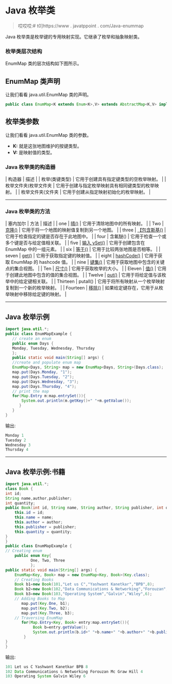 # Java 枚举类

> 哎哎哎:# t0]https://www . javatppoint . com/Java-enummap

Java 枚举类是枚举键的专用映射实现。它继承了枚举和抽象映射类。

### 枚举类层次结构

EnumMap 类的层次结构如下图所示。

## EnumMap 类声明

让我们看看 java.util.EnumMap 类的声明。

```java
public class EnumMap<K extends Enum<K>,V> extends AbstractMap<K,V> implements Serializable, Cloneable

```

## 枚举类参数

让我们看看 java.util.EnumMap 类的参数。

*   **K:** 就是这张地图维护的按键类型。
*   **V:** 是映射值的类型。

### Java 枚举类的构造器

| 构造器 | 描述 |
| 枚举(类<k>键类型)</k> | 它用于创建具有指定键类型的空枚举映射。 |
| 枚举文件夹(枚举文件夹 | 它用于创建与指定枚举映射具有相同键类型的枚举映射。 |
| 枚举文件夹(文件夹 | 它用于创建从指定映射初始化的枚举映射。 |

* * *

### Java 枚举类的方法

| 塞内加尔 | 方法 | 描述 |
| one | [晴()](post/java-enummap-clear-method) | 它用于清除地图中的所有映射。 |
| Two | [克隆()](post/java-enummap-clone-method) | 它用于将一个地图的映射值复制到另一个地图。 |
| three | [【包含斯基()](post/java-enummap-containskey-method) | 它用于检查指定的键是否存在于此地图中。 |
| four | 含氟醚() | 它用于检查一个或多个键是否与给定值相关联。 |
| five | [输入 ySet()](post/java-enummap-entryset-method) | 它用于创建包含在 EnumMap 中的一组元素。 |
| six | [等于()](post/java-enummap-equals-method) | 它用于比较两张地图是否相等。 |
| seven | [get()](post/java-enummap-get-method) | 它用于获取指定键的映射值。 |
| eight | [hashCode()](post/java-enummap-hashcode-method) | 它用于获取 EnumMap 的 hashcode 值。 |
| nine | [键集()](post/java-enummap-keyset-method) | 它用于获取地图中包含的关键点的集合视图。 |
| Ten | [尺寸()](post/java-enummap-size-method) | 它用于获取枚举的大小。 |
| Eleven | [值()](post/java-enummap-values-method) | 它用于创建此地图中包含的值的集合视图。 |
| Twelve | [put()](post/java-enummap-put-method) | 它用于将给定值与该枚举中的给定键相关联。 |
| Thirteen | putall() | 它用于将所有映射从一个枚举映射复制到一个新的枚举映射。 |
| Fourteen | [移除()](post/java-enummap-remove-method) | 如果给定键存在，它用于从枚举映射中移除给定键的映射。 |

* * *

## Java 枚举示例

```java
import java.util.*;
public class EnumMapExample {
   // create an enum
   public enum Days {
   Monday, Tuesday, Wednesday, Thursday
   };
   public static void main(String[] args) {
   //create and populate enum map
   EnumMap<Days, String> map = new EnumMap<Days, String>(Days.class);
   map.put(Days.Monday, "1");
   map.put(Days.Tuesday, "2");
   map.put(Days.Wednesday, "3");
   map.put(Days.Thursday, "4");
   // print the map
   for(Map.Entry m:map.entrySet()){  
	   System.out.println(m.getKey()+" "+m.getValue());  
	  } 
   }
}

```

输出:

```java
Monday 1
Tuesday 2
Wednesday 3
Thursday 4

```

* * *

## Java 枚举示例:书籍

```java
import java.util.*;  
class Book {  
int id;  
String name,author,publisher;  
int quantity;  
public Book(int id, String name, String author, String publisher, int quantity) {  
    this.id = id;  
    this.name = name;  
    this.author = author;  
    this.publisher = publisher;  
    this.quantity = quantity;  
}  
}  
public class EnumMapExample { 
// Creating enum
	public enum Key{
		   One, Two, Three
		   };
public static void main(String[] args) {  
	EnumMap<Key, Book> map = new EnumMap<Key, Book>(Key.class);
    // Creating Books  
    Book b1=new Book(101,"Let us C","Yashwant Kanetkar","BPB",8);  
    Book b2=new Book(102,"Data Communications & Networking","Forouzan","Mc Graw Hill",4);  
    Book b3=new Book(103,"Operating System","Galvin","Wiley",6);  
    // Adding Books to Map 
       map.put(Key.One, b1);
	   map.put(Key.Two, b2);
	   map.put(Key.Three, b3);
    // Traversing EnumMap
	   for(Map.Entry<Key, Book> entry:map.entrySet()){    
	        Book b=entry.getValue();  
	        System.out.println(b.id+" "+b.name+" "+b.author+" "+b.publisher+" "+b.quantity);   
	    }     
}  
}  

```

输出:

```java
101 Let us C Yashwant Kanetkar BPB 8
102 Data Communications & Networking Forouzan Mc Graw Hill 4
103 Operating System Galvin Wiley 6

```